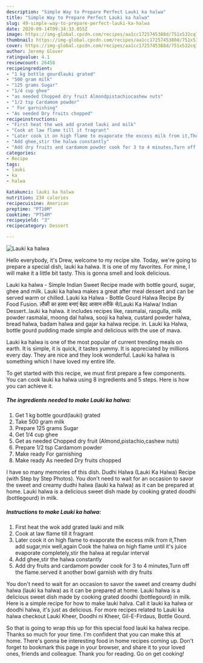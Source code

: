 ```yaml
---
description: "Simple Way to Prepare Perfect Lauki ka halwa"
title: "Simple Way to Prepare Perfect Lauki ka halwa"
slug: 49-simple-way-to-prepare-perfect-lauki-ka-halwa
date: 2020-09-14T09:34:33.055Z
image: https://img-global.cpcdn.com/recipes/aa1cc1725745388d/751x532cq70/lauki-ka-halwa-recipe-main-photo.jpg
thumbnail: https://img-global.cpcdn.com/recipes/aa1cc1725745388d/751x532cq70/lauki-ka-halwa-recipe-main-photo.jpg
cover: https://img-global.cpcdn.com/recipes/aa1cc1725745388d/751x532cq70/lauki-ka-halwa-recipe-main-photo.jpg
author: Jeremy Glover
ratingvalue: 4.1
reviewcount: 26458
recipeingredient:
- "1 kg bottle gourdlauki grated"
- "500 gram milk"
- "125 grams Sugar"
- "1/4 cup ghee"
- "as needed Chopped dry fruit Almondpistachiocashew nuts"
- "1/2 tsp Cardamom powder"
- " For garnishing"
- "As needed Dry fruits chopped"
recipeinstructions:
- "First heat the wok add grated lauki and milk"
- "Cook at law flame till it fragrant"
- "Later cook it on high flame to evaporate the excess milk from it,Then add sugar,mix well,again Cook the halwa on high flame until it&#39;s juice evaporate completely,stir the halwa at regular interval"
- "Add ghee,stir the halwa constantly"
- "Add dry fruits and cardamom powder cook for 3 to 4 minutes,Turn off the flame.served it another bowl garnish with dry fruits"
categories:
- Recipe
tags:
- lauki
- ka
- halwa

katakunci: lauki ka halwa 
nutrition: 234 calories
recipecuisine: American
preptime: "PT10M"
cooktime: "PT54M"
recipeyield: "3"
recipecategory: Dessert

---
```



![Lauki ka halwa](https://img-global.cpcdn.com/recipes/aa1cc1725745388d/751x532cq70/lauki-ka-halwa-recipe-main-photo.jpg)

Hello everybody, it's Drew, welcome to my recipe site. Today, we're going to prepare a special dish, lauki ka halwa. It is one of my favorites. For mine, I will make it a little bit tasty. This is gonna smell and look delicious.

Lauki ka halwa - Simple Indian Sweet Recipe made with bottle gourd, sugar, ghee and milk. Lauki ka halwa makes a great after meal dessert and can be served warm or chilled. Lauki ka Halwa - Bottle Gourd Halwa Recipe By Food Fusion. लौकी का हलवा बनाएं बेहद आसान तरीके से/Lauki Ka Halwa/ Indian Dessert..lauki ka halwa. it includes recipes like, rasmalai, rasgulla, milk powder rasmalai, moong dal halwa, sooji ka halwa, custard powder halwa, bread halwa, badam halwa and gajar ka halwa recipe. in. Lauki ka Halwa, bottle gourd pudding made simple and delicious with the use of mava.

Lauki ka halwa is one of the most popular of current trending meals on earth. It is simple, it is quick, it tastes yummy. It is appreciated by millions every day. They are nice and they look wonderful. Lauki ka halwa is something which I have loved my entire life.


To get started with this recipe, we must first prepare a few components. You can cook lauki ka halwa using 8 ingredients and 5 steps. Here is how you can achieve it.

<!--inarticleads1-->

##### The ingredients needed to make Lauki ka halwa:

1. Get 1 kg bottle gourd(lauki) grated
1. Take 500 gram milk
1. Prepare 125 grams Sugar
1. Get 1/4 cup ghee
1. Get as needed Chopped dry fruit (Almond,pistachio,cashew nuts)
1. Prepare 1/2 tsp Cardamom powder
1. Make ready  For garnishing
1. Make ready As needed Dry fruits chopped


I have so many memories of this dish. Dudhi Halwa (Lauki Ka Halwa) Recipe (with Step by Step Photos). You don&#39;t need to wait for an occasion to savor the sweet and creamy dudhi halwa (lauki ka halwa) as it can be prepared at home. Lauki halwa is a delicious sweet dish made by cooking grated doodhi (bottlegourd) in milk. 

<!--inarticleads2-->

##### Instructions to make Lauki ka halwa:

1. First heat the wok add grated lauki and milk
1. Cook at law flame till it fragrant
1. Later cook it on high flame to evaporate the excess milk from it,Then add sugar,mix well,again Cook the halwa on high flame until it&#39;s juice evaporate completely,stir the halwa at regular interval
1. Add ghee,stir the halwa constantly
1. Add dry fruits and cardamom powder cook for 3 to 4 minutes,Turn off the flame.served it another bowl garnish with dry fruits


You don&#39;t need to wait for an occasion to savor the sweet and creamy dudhi halwa (lauki ka halwa) as it can be prepared at home. Lauki halwa is a delicious sweet dish made by cooking grated doodhi (bottlegourd) in milk. Here is a simple recipe for how to make lauki halva. Call it lauki ka halwa or doodhi halwa, it&#39;s just as delicious. For more recipes related to Lauki ka halwa checkout Lauki Kheer, Doodhi ni Kheer, Gil-E-Firdaus, Bottle Gourd. 

So that is going to wrap this up for this special food lauki ka halwa recipe. Thanks so much for your time. I'm confident that you can make this at home. There's gonna be interesting food in home recipes coming up. Don't forget to bookmark this page in your browser, and share it to your loved ones, friends and colleague. Thank you for reading. Go on get cooking!
